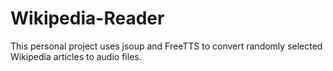 # Wikipedia-Reader
This personal project uses jsoup and FreeTTS to convert randomly selected Wikipedia articles to audio files.
